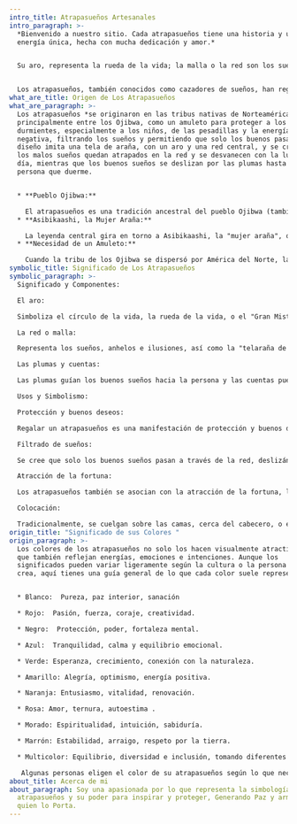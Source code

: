 ```yaml
---
intro_title: Atrapasueños Artesanales
intro_paragraph: >-
  *Bienvenido a nuestro sitio. Cada atrapasueños tiene una historia y una
  energía única, hecha con mucha dedicación y amor.*


  Su aro, representa la rueda de la vida; la malla o la red son los sueños, anhelos e ilusiones que se tejen en el tiempo de los sueños, en el alma y en el movimiento que se genera por medio de las actividades cotidianas. Y en el centro de la red se encuentra el vacío, el espíritu creador, el Gran Misterio.


  Los atrapasueños, también conocidos como cazadores de sueños, han regresado con fuerza y se han convertido en una presencia común en hogares, negocios e incluso en los retrovisores de los autos. Estos amuletos tejidos a mano con plumas de aves coloridas guardan secretos y significados que nos sumergen en el mundo de la tradición y la espiritualidad.
what_are_title: Origen de Los Atrapasueños
what_are_paragraph: >-
  Los atrapasueños *se originaron en las tribus nativas de Norteamérica,
  principalmente entre los Ojibwa, como un amuleto para proteger a los
  durmientes, especialmente a los niños, de las pesadillas y la energía
  negativa, filtrando los sueños y permitiendo que solo los buenos pasaran*. Su
  diseño imita una tela de araña, con un aro y una red central, y se cree que
  los malos sueños quedan atrapados en la red y se desvanecen con la luz del
  día, mientras que los buenos sueños se deslizan por las plumas hasta la
  persona que duerme. 


  * **Pueblo Ojibwa:**

    El atrapasueños es una tradición ancestral del pueblo Ojibwa (también conocidos como Ojibway o Chippewa) de Norteamérica, que habitan principalmente en zonas como Ontario, Wisconsin y Minnesota. 
  * **Asibikaashi, la Mujer Araña:**

    La leyenda central gira en torno a Asibikaashi, la "mujer araña", quien cuidaba y tejía una red para atrapar los malos sueños de los niños y permitir que los buenos descansaran. 
  * **Necesidad de un Amuleto:**

    Cuando la tribu de los Ojibwa se dispersó por América del Norte, las abuelas y madres comenzaron a tejer estos objetos para que las "madres araña" pudieran seguir cuidando los sueños de los niños en sus nuevas ubicaciones.
symbolic_title: Significado de Los Atrapasueños
symbolic_paragraph: >-
  Significado y Componentes:

  El aro:

  Simboliza el círculo de la vida, la rueda de la vida, o el "Gran Misterio" en el centro de la red. 

  La red o malla:

  Representa los sueños, anhelos e ilusiones, así como la "telaraña de la vida". 

  Las plumas y cuentas:

  Las plumas guían los buenos sueños hacia la persona y las cuentas pueden representar la red de la vida o elementos que atraen bendiciones. Las plumas también se asocian a la respiración o el aire. 

  Usos y Simbolismo:

  Protección y buenos deseos:

  Regalar un atrapasueños es una manifestación de protección y buenos deseos, buscando brindar paz y energía positiva a quien lo recibe. 

  Filtrado de sueños:

  Se cree que solo los buenos sueños pasan a través de la red, deslizándose por las plumas hasta el durmiente, mientras que las pesadillas quedan atrapadas en la malla y se desvanecen con la luz del alba. 

  Atracción de la fortuna:

  Los atrapasueños también se asocian con la atracción de la fortuna, la armonía y la salud. 

  Colocación:

  Tradicionalmente, se cuelgan sobre las camas, cerca del cabecero, o en las entradas para proteger el hogar.
origin_title: "Significado de sus Colores "
origin_paragraph: >-
  Los colores de los atrapasueños no solo los hacen visualmente atractivos, sino
  que también reflejan energías, emociones e intenciones. Aunque los
  significados pueden variar ligeramente según la cultura o la persona que los
  crea, aquí tienes una guía general de lo que cada color suele representar:


  * Blanco:  Pureza, paz interior, sanación

  * Rojo:  Pasión, fuerza, coraje, creatividad.

  * Negro:  Protección, poder, fortaleza mental.

  * Azul:  Tranquilidad, calma y equilibrio emocional.

  * Verde: Esperanza, crecimiento, conexión con la naturaleza.  

  * Amarillo: Alegría, optimismo, energía positiva.  

  * Naranja: Entusiasmo, vitalidad, renovación.  

  * Rosa: Amor, ternura, autoestima .  

  * Morado: Espiritualidad, intuición, sabiduría. 

  * Marrón: Estabilidad, arraigo, respeto por la tierra. 

  * Multicolor: Equilibrio, diversidad e inclusión, tomando diferentes energías como una entidad completa.

   Algunas personas eligen el color de su atrapasueños según lo que necesitan atraer o proteger en sus vidas. Por ejemplo, si estás pasando por un momento de estrés, uno azul podría ayudarte a buscar calma y equilibrio.
about_title: Acerca de mi
about_paragraph: Soy una apasionada por lo que representa la simbología de los
  atrapasueños y su poder para inspirar y proteger, Generando Paz y armonia a
  quien lo Porta.
---
```

